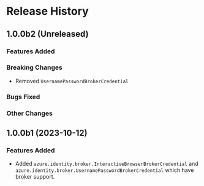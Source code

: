 # Release History

## 1.0.0b2 (Unreleased)

### Features Added

### Breaking Changes

- Removed `UsernamePasswordBrokerCredential`

### Bugs Fixed

### Other Changes

## 1.0.0b1 (2023-10-12)

### Features Added

- Added `azure.identity.broker.InteractiveBrowserBrokerCredential`
  and `azure.identity.broker.UsernamePasswordBrokerCredential` which have broker support.
